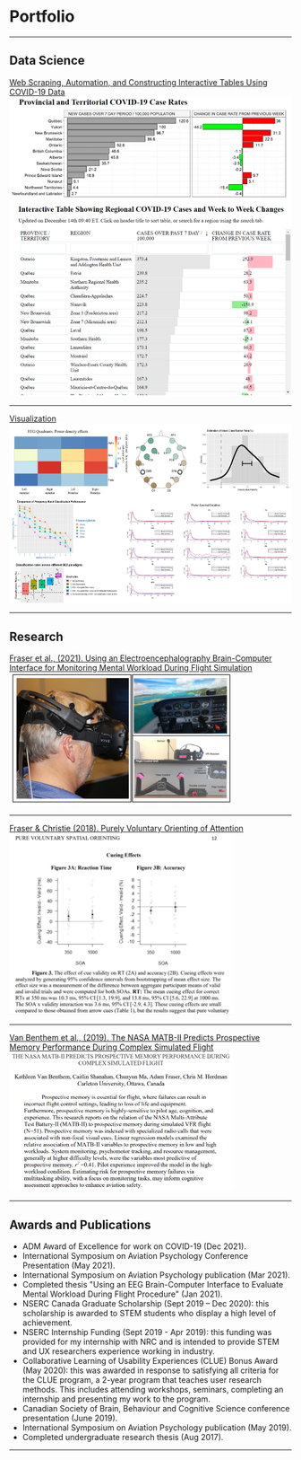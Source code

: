 # Portfolio

---

## Data Science 

[Web Scraping, Automation, and Constructing Interactive Tables Using COVID-19 Data](/covid_table_files/covid_table2.html)
<img src="images/COVID4.png?raw=true" style="width:550px;"/>

---
[Visualization]("images/visualization.png")
<img src="images/visualization.png?raw=true" style="width:550px;height:320px;"/>

---

## Research

[Fraser et al., (2021). Using an Electroencephalography Brain-Computer Interface for Monitoring Mental Workload 
During Flight Simulation](/pdf/Fraser_ISAP_2021.pdf)
<img src="images/bci.PNG?raw=true" style="width:400px;height:237px;"/>

---
[Fraser & Christie (2018). Purely Voluntary Orienting of Attention](/pdf/Fraser&Christie_APP_SubmittedPDF.pdf )
<img src="images/attention.png?raw=true" style="width:400px;"/>

---
[Van Benthem et al., (2019). The NASA MATB-II Predicts Prospective Memory Performance During Complex Simulated Flight](/pdf/ISAP2019.pdf)
<img src="images/ISAP2019.png?raw=true" style="width:400px;"/>

---
## Awards and Publications
- ADM Award of Excellence for work on COVID-19 (Dec 2021).
- International Symposium on Aviation Psychology Conference Presentation (May 2021).
- International Symposium on Aviation Psychology publication (Mar 2021).
- Completed thesis "Using an EEG Brain-Computer Interface to Evaluate Mental Workload During Flight Procedure" (Jan 2021).
- NSERC Canada Graduate Scholarship (Sept 2019 – Dec 2020): this scholarship is awarded to STEM students who display a high level of achievement. 
- NSERC Internship Funding (Sept 2019 - Apr 2019): this funding was provided for my internship with NRC and is intended to provide STEM and UX researchers experience working in industry.
- Collaborative Learning of Usability Experiences (CLUE) Bonus Award (May 2020): this was awarded in response to satisfying all criteria for the CLUE program, a 2-year program that teaches user research methods. This includes attending workshops, seminars, completing an internship and presenting my work to the program.
- Canadian Society of Brain, Behaviour and Cognitive Science conference presentation (June 2019).
- International Symposium on Aviation Psychology publication (May 2019).                                         
- Completed undergraduate research thesis (Aug 2017).

---
